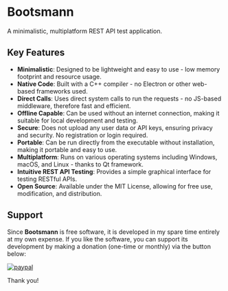 # Bootsmann
A minimalistic, multiplatform REST API test application.

## Key Features
- **Minimalistic**: Designed to be lightweight and easy to use - low memory footprint and resource usage.
- **Native Code**: Built with a C++ compiler - no Electron or other web-based frameworks used.
- **Direct Calls**: Uses direct system calls to run the requests - no JS-based middleware, therefore fast and efficient.
- **Offline Capable**: Can be used without an internet connection, making it suitable for local development and testing.
- **Secure**: Does not upload any user data or API keys, ensuring privacy and security. No registration or login required.
- **Portable**: Can be run directly from the executable without installation, making it portable and easy to use.
- **Multiplatform**: Runs on various operating systems including Windows, macOS, and Linux - thanks to Qt framework.
- **Intuitive REST API Testing**: Provides a simple graphical interface for testing RESTful APIs.
- **Open Source**: Available under the MIT License, allowing for free use, modification, and distribution.

## Support

Since **Bootsmann** is free software, it is developed in my spare time entirely at my own expense.
If you like the software, you can support its development by making a donation (one-time or monthly) via the button below:

[![paypal](https://www.paypalobjects.com/en_US/i/btn/btn_donateCC_LG.gif)](https://www.paypal.com/cgi-bin/webscr?cmd=_s-xclick&hosted_button_id=Z35EHHJ3729GG&source=url)

Thank you!

